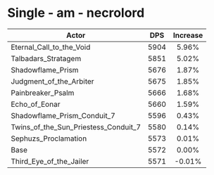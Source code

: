 # Single - am - necrolord
| Actor | DPS | Increase |
|---|:---:|:---:|
|Eternal_Call_to_the_Void|5904|5.96%|
|Talbadars_Stratagem|5851|5.02%|
|Shadowflame_Prism|5676|1.87%|
|Judgment_of_the_Arbiter|5675|1.85%|
|Painbreaker_Psalm|5666|1.68%|
|Echo_of_Eonar|5660|1.59%|
|Shadowflame_Prism_Conduit_7|5596|0.43%|
|Twins_of_the_Sun_Priestess_Conduit_7|5580|0.14%|
|Sephuzs_Proclamation|5573|0.01%|
|Base|5572|0.00%|
|Third_Eye_of_the_Jailer|5571|-0.01%|
